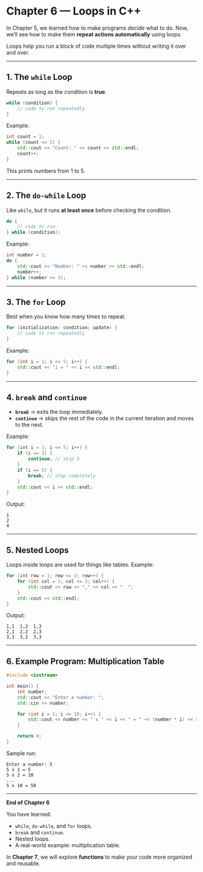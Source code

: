 # Chapter 6 — Loops in C++

In Chapter 5, we learned how to make programs decide what to do. Now, we’ll see how to make them **repeat actions automatically** using loops.

Loops help you run a block of code multiple times without writing it over and over.

---

## 1. The `while` Loop

Repeats as long as the condition is **true**.

```cpp
while (condition) {
    // code to run repeatedly
}
```

Example:

```cpp
int count = 1;
while (count <= 5) {
    std::cout << "Count: " << count << std::endl;
    count++;
}
```

This prints numbers from 1 to 5.

---

## 2. The `do-while` Loop

Like `while`, but it runs **at least once** before checking the condition.

```cpp
do {
    // code to run
} while (condition);
```

Example:

```cpp
int number = 1;
do {
    std::cout << "Number: " << number << std::endl;
    number++;
} while (number <= 3);
```

---

## 3. The `for` Loop

Best when you know how many times to repeat.

```cpp
for (initialization; condition; update) {
    // code to run repeatedly
}
```

Example:

```cpp
for (int i = 1; i <= 5; i++) {
    std::cout << "i = " << i << std::endl;
}
```

---

## 4. `break` and `continue`

* **`break`** → exits the loop immediately.
* **`continue`** → skips the rest of the code in the current iteration and moves to the next.

Example:

```cpp
for (int i = 1; i <= 5; i++) {
    if (i == 3) {
        continue; // skip 3
    }
    if (i == 5) {
        break; // stop completely
    }
    std::cout << i << std::endl;
}
```

Output:

```
1
2
4
```

---

## 5. Nested Loops

Loops inside loops are used for things like tables.
Example:

```cpp
for (int row = 1; row <= 3; row++) {
    for (int col = 1; col <= 3; col++) {
        std::cout << row << "," << col << "  ";
    }
    std::cout << std::endl;
}
```

Output:

```
1,1  1,2  1,3  
2,1  2,2  2,3  
3,1  3,2  3,3  
```

---

## 6. Example Program: Multiplication Table

```cpp
#include <iostream>

int main() {
    int number;
    std::cout << "Enter a number: ";
    std::cin >> number;

    for (int i = 1; i <= 10; i++) {
        std::cout << number << " x " << i << " = " << (number * i) << std::endl;
    }

    return 0;
}
```

Sample run:

```
Enter a number: 5
5 x 1 = 5
5 x 2 = 10
...
5 x 10 = 50
```

---

**End of Chapter 6**

You have learned:

* `while`, `do-while`, and `for` loops.
* `break` and `continue`.
* Nested loops.
* A real-world example: multiplication table.

In **Chapter 7**, we will explore **functions** to make your code more organized and reusable.
